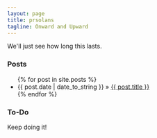 ```yaml
---
layout: page
title: prsolans
tagline: Onward and Upward
---
```


We'll just see how long this lasts.
    
### Posts

<ul class="posts">
  {% for post in site.posts %}
    <li><span>{{ post.date | date_to_string }}</span> &raquo; <a href="{{ BASE_PATH }}{{ post.url }}">{{ post.title }}</a></li>
  {% endfor %}
</ul>

### To-Do

Keep doing it!


